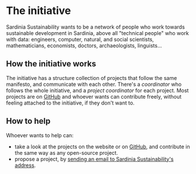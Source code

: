 The initiative
==============

Sardinia Sustainability wants to be a network of people who work towards
sustainable development in Sardinia, above all "technical people" who work with
data: engineers, computer, natural, and social scientists, mathematicians,
economists, doctors, archaeologists, linguists...

How the initiative works
------------------------

The initiative has a structure collection of projects that follow the same
manifesto, and communicate with each other. There's a *coordinator* who follows
the whole initiative, and a *project coordinator* for each project. Most
projects are on [GitHub](https://github.com/sardiniasustainability) and whoever
wants can contribute freely, without feeling attached to the initiative, if they
don't want to.

How to help
-----------

Whoever wants to help can:
* take a look at the projects on the website or on 
  [GitHub](https://github.com/sardiniasustainability), and contribute in the
  same way as any open-source project.
* propose a project, by [sending an email to Sardinia Sustainability's
  address](mailto:sardiniasustainability@mail.com).